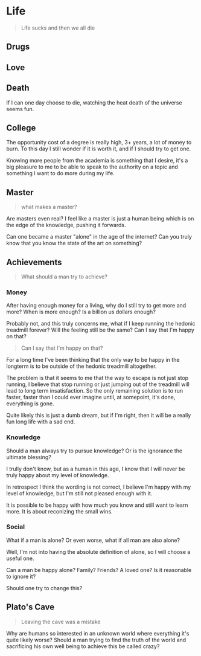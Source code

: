 # Life

> Life sucks and then we all die

## Drugs

## Love

## Death

If I can one day choose to die, watching the heat death of the universe seems fun.

## College

The opportunity cost of a degree is really high, 3+ years, a lot of money to burn. To this day I still wonder if it is worth it, and if I should try to get one.

Knowing more people from the academia is something that I desire, it's a big pleasure to me to be able to speak to the authority on a topic and something I want to do more during my life.

## Master

> what makes a master?

Are masters even real? I feel like a master is just a human being which is on the edge of the knowledge, pushing it forwards.

Can one became a master "alone" in the age of the internet? Can you truly know that you know the state of the art on something?

## Achievements

> What should a man try to achieve?

### Money

After having enough money for a living, why do I still try to get more and more? When is more enough? Is a billion us dollars enough?

Probably not, and this truly concerns me, what if I keep running the hedonic treadmill forever? Will the feeling still be the same? Can I say that I'm happy on that?

> Can I say that I'm happy on that?

For a long time I've been thinking that the only way to be happy in the longterm is to be outside of the hedonic treadmill altogether.

The problem is that it seems to me that the way to escape is not just stop running, I believe that stop running or just jumping out of the treadmill will lead to long term insatisfaction. So the only remaining solution is to run faster, faster than I could ever imagine until, at somepoint, it's done, everything is gone.

Quite likely this is just a dumb dream, but if I'm right, then it will be a really fun long life with a sad end.

### Knowledge

Should a man always try to pursue knowledge? Or is the ignorance the ultimate blessing?

I trully don't know, but as a human in this age, I know that I will never be truly happy about my level of knowledge.

In retrospect I think the wording is not correct, I believe I'm happy with my level of knowledge, but I'm still not pleased enough with it.

It is possible to be happy with how much you know and still want to learn more. It is about reconizing the small wins.

### Social

What if a man is alone? Or even worse, what if all man are also alone?

Well, I'm not into having the absolute definition of alone, so I will choose a useful one.

Can a man be happy alone? Family? Friends? A loved one? Is it reasonable to ignore it?

Should one try to change this?

## Plato's Cave

> Leaving the cave was a mistake

Why are humans so interested in an unknown world where everything it's quite likely worse? Should a man trying to find the truth of the world and sacrificing his own well being to achieve this be called crazy?
